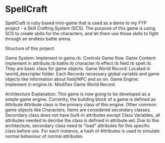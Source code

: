 # SpellCraft
SpellCraft is ruby based mini-game that is used as a demo to my FYP project - a Skill Crafting System (SCS).
The purpose of this game is using SCS to create skills for the characters, and let them use those skills to fight through an endless battle arena.

Structure of this project:

Game System:
    Implement in game.rb. Controls Game flow.
Game Content:
    Implement in attribute.rb battle.rb character.rb effect.rb field.rb spell.rb. They are basic class for game objects.
Game World Record:
    Located in \world_descripter folder. Each Records necessary global variable and game objects like information about field/NPC and so on. 
Game Engine:
    Implement in engine.rb. Modifies Game World Record.

Architecture Explanation:
    This game is now going to be developed as a simple game engine. Currenlty, the building block of a game is defined as Attribute
    Attribute class is the primary class of this engine. Other common game objects like Characters, Items are considered secondary classes.
    Secondary class does not have built-in attributes except Class Variables, all attributes needed to decribe the class is defined in attribute.wd.
    Due to this architecture, secondary class need to "load" attributes for this specific class before use.
    For each instance, a hash of Attributes is used to simulate normal behaviour of normal attributes.